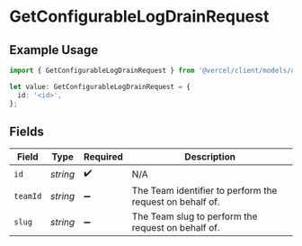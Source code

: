 # GetConfigurableLogDrainRequest

## Example Usage

```typescript
import { GetConfigurableLogDrainRequest } from '@vercel/client/models/operations';

let value: GetConfigurableLogDrainRequest = {
  id: '<id>',
};
```

## Fields

| Field    | Type     | Required           | Description                                              |
| -------- | -------- | ------------------ | -------------------------------------------------------- |
| `id`     | _string_ | :heavy_check_mark: | N/A                                                      |
| `teamId` | _string_ | :heavy_minus_sign: | The Team identifier to perform the request on behalf of. |
| `slug`   | _string_ | :heavy_minus_sign: | The Team slug to perform the request on behalf of.       |
